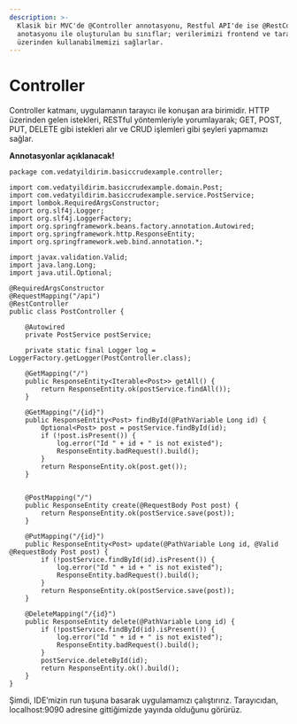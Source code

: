 ```yaml
---
description: >-
  Klasik bir MVC'de @Controller annotasyonu, Restful API'de ise @RestConroller
  anotasyonu ile oluşturulan bu sınıflar; verilerimizi frontend ve tarayıcı
  üzerinden kullanabilmemizi sağlarlar.
---
```


# Controller

Controller katmanı, uygulamanın tarayıcı ile konuşan ara birimidir. HTTP üzerinden gelen istekleri, RESTful yöntemleriyle yorumlayarak; GET, POST, PUT, DELETE gibi istekleri alır ve CRUD işlemleri gibi şeyleri yapmamızı sağlar.

**Annotasyonlar açıklanacak!**

```text
package com.vedatyildirim.basiccrudexample.controller;

import com.vedatyildirim.basiccrudexample.domain.Post;
import com.vedatyildirim.basiccrudexample.service.PostService;
import lombok.RequiredArgsConstructor;
import org.slf4j.Logger;
import org.slf4j.LoggerFactory;
import org.springframework.beans.factory.annotation.Autowired;
import org.springframework.http.ResponseEntity;
import org.springframework.web.bind.annotation.*;

import javax.validation.Valid;
import java.lang.Long;
import java.util.Optional;

@RequiredArgsConstructor
@RequestMapping("/api")
@RestController
public class PostController {

    @Autowired
    private PostService postService;

    private static final Logger log = LoggerFactory.getLogger(PostController.class);

    @GetMapping("/")
    public ResponseEntity<Iterable<Post>> getAll() {
        return ResponseEntity.ok(postService.findAll());
    }

    @GetMapping("/{id}")
    public ResponseEntity<Post> findById(@PathVariable Long id) {
        Optional<Post> post = postService.findById(id);
        if (!post.isPresent()) {
            log.error("Id " + id + " is not existed");
            ResponseEntity.badRequest().build();
        }
        return ResponseEntity.ok(post.get());
    }


    @PostMapping("/")
    public ResponseEntity create(@RequestBody Post post) {
        return ResponseEntity.ok(postService.save(post));
    }

    @PutMapping("/{id}")
    public ResponseEntity<Post> update(@PathVariable Long id, @Valid @RequestBody Post post) {
        if (!postService.findById(id).isPresent()) {
            log.error("Id " + id + " is not existed");
            ResponseEntity.badRequest().build();
        }
        return ResponseEntity.ok(postService.save(post));
    }

    @DeleteMapping("/{id}")
    public ResponseEntity delete(@PathVariable Long id) {
        if (!postService.findById(id).isPresent()) {
            log.error("Id " + id + " is not existed");
            ResponseEntity.badRequest().build();
        }
        postService.deleteById(id);
        return ResponseEntity.ok().build();
    }
}
```

Şimdi, IDE’mizin run tuşuna basarak uygulamamızı çalıştırırız. Tarayıcıdan, localhost:9090 adresine gittiğimizde yayında olduğunu görürüz.

